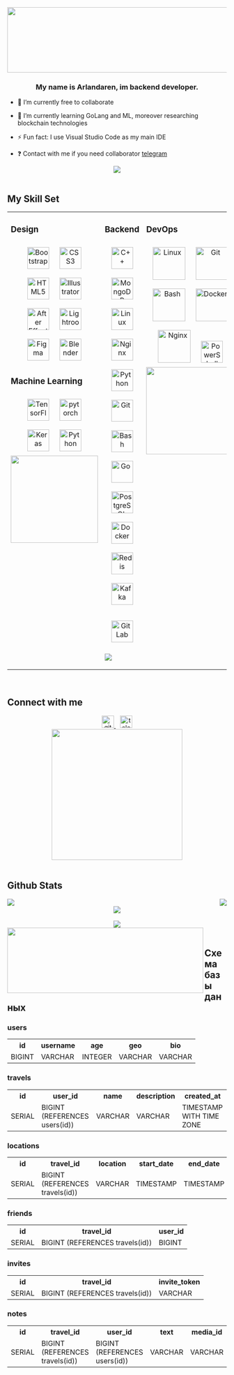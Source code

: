 <div align="center">
<img src="https://media.tenor.com/mH_Sq3JI3jkAAAAi/helloworld-programming.gif" align="center" height="150" width="800" />
</div>  
  

### <div align="center">My name is Arlandaren, im backend developer.</div>  
  

- 🔭 I’m currently free to collaborate  
  

- 🌱 I’m currently learning GoLang and ML, moreover researching blockchain technologies  
  

- ⚡ Fun fact: I use Visual Studio Code as my main IDE  
  

- ❓ Contact with me if you need collaborator [telegram](https://t.me/infoowner)  
  

<div align="center">
<img src="https://media.tenor.com/E8SPbU0OT_gAAAAj/music-party.gif" align="center" height="" width="" />
</div>  
  

<br/>  


## My Skill Set  
<table><tr><td valign="top" width="33%">



### Design  
<div align="center">  
<a href="https://getbootstrap.com/docs/3.4/javascript/" target="_blank"><img style="margin: 10px" src="https://profilinator.rishav.dev/skills-assets/bootstrap-plain.svg" alt="Bootstrap" height="50" /></a>  
<a href="https://www.w3schools.com/css/" target="_blank"><img style="margin: 10px" src="https://profilinator.rishav.dev/skills-assets/css3-original-wordmark.svg" alt="CSS3" height="50" /></a>  
<a href="https://en.wikipedia.org/wiki/HTML5" target="_blank"><img style="margin: 10px" src="https://profilinator.rishav.dev/skills-assets/html5-original-wordmark.svg" alt="HTML5" height="50" /></a>   
<a href="https://www.adobe.com/in/products/illustrator.html" target="_blank"><img style="margin: 10px" src="https://profilinator.rishav.dev/skills-assets/adobe_illustrator-icon.svg" alt="Illustrator" height="50" /></a>  
<a href="https://www.adobe.com/in/products/aftereffects.html" target="_blank"><img style="margin: 10px" src="https://profilinator.rishav.dev/skills-assets/aftereffects.png" alt="After Effects" height="50" /></a>  
<a href="https://www.adobe.com/products/photoshop-lightroom.html" target="_blank"><img style="margin: 10px" src="https://profilinator.rishav.dev/skills-assets/lightroom.png" alt="Lightroom" height="50" /></a>  
<a href="https://www.figma.com/" target="_blank"><img style="margin: 10px" src="https://profilinator.rishav.dev/skills-assets/figma-icon.svg" alt="Figma" height="50" /></a>  
<a href="https://www.blender.org/" target="_blank"><img style="margin: 10px" src="https://profilinator.rishav.dev/skills-assets/blender_community_badge_white.svg" alt="Blender" height="50" /></a>  
</div>  



### Machine Learning  
<div align="center">  
<a href="https://www.tensorflow.org/" target="_blank"><img style="margin: 10px" src="https://profilinator.rishav.dev/skills-assets/tensorflow-icon.svg" alt="TensorFlow" height="50" /></a>  
<a href="https://pytorch.org/" target="_blank"><img style="margin: 10px" src="https://profilinator.rishav.dev/skills-assets/pytorch-icon.svg" alt="pytorch" height="50" /></a>  
<a href="https://keras.io/" target="_blank"><img style="margin: 10px" src="https://profilinator.rishav.dev/skills-assets/keras.png" alt="Keras" height="50" /></a>  
<a href="https://www.python.org/" target="_blank"><img style="margin: 10px" src="https://profilinator.rishav.dev/skills-assets/python-original.svg" alt="Python" height="50" /></a>  
</div>  

<div align="center">
<img src="https://media.tenor.com/TyhWL7gJwPgAAAAj/peppo-dance.gif" align="center" height="200" width="" />
</div>  


</td><td valign="top" width="33%">



### Backend  
<div align="center">  
<a href="https://www.cplusplus.com/" target="_blank"><img style="margin: 10px" src="https://profilinator.rishav.dev/skills-assets/cplusplus-original.svg" alt="C++" height="50" /></a>  
<a href="https://www.mongodb.com/" target="_blank"><img style="margin: 10px" src="https://profilinator.rishav.dev/skills-assets/mongodb-original-wordmark.svg" alt="MongoDB" height="50" /></a>  
<a href="https://www.linux.org/" target="_blank"><img style="margin: 10px" src="https://profilinator.rishav.dev/skills-assets/linux-original.svg" alt="Linux" height="50" /></a>  
<a href="https://www.nginx.com/" target="_blank"><img style="margin: 10px" src="https://profilinator.rishav.dev/skills-assets/nginx-original.svg" alt="Nginx" height="50" /></a>  
<a href="https://www.python.org/" target="_blank"><img style="margin: 10px" src="https://profilinator.rishav.dev/skills-assets/python-original.svg" alt="Python" height="50" /></a>  
<a href="https://github.com/" target="_blank"><img style="margin: 10px" src="https://profilinator.rishav.dev/skills-assets/git-scm-icon.svg" alt="Git" height="50" /></a>  
<a href="https://www.gnu.org/software/bash/" target="_blank"><img style="margin: 10px" src="https://profilinator.rishav.dev/skills-assets/gnu_bash-icon.svg" alt="Bash" height="50" /></a>  
<a href="https://go.dev/" target="_blank"><img style="margin: 10px" src="https://profilinator.rishav.dev/skills-assets/go-original.svg" alt="Go" height="50" /></a>  
<a href="https://www.postgresql.org/" target="_blank"><img style="margin: 10px" src="https://profilinator.rishav.dev/skills-assets/postgresql-original-wordmark.svg" alt="PostgreSQL" height="50" /></a>  
<a href="https://www.docker.com/" target="_blank"><img style="margin: 10px" src="https://profilinator.rishav.dev/skills-assets/docker-original-wordmark.svg" alt="Docker" height="50" /></a>  
<a href="https://redis.io/" target="_blank"><img style="margin: 10px" src="https://profilinator.rishav.dev/skills-assets/redis-original-wordmark.svg" alt="Redis" height="50" /></a>  
<a href="https://kafka.apache.org/" target="_blank"><img style="margin: 10px" src="https://profilinator.rishav.dev/skills-assets/apache_kafka-icon.svg" alt="Kafka" height="50" /></a>  
  
<a href="https://about.gitlab.com/" target="_blank"><img style="margin: 10px" src="https://profilinator.rishav.dev/skills-assets/gitlab.svg" alt="GitLab" height="50" /></a>  
<!--<a href="https://kubernetes.io/" target="_blank"><img style="margin: 10px" src="https://profilinator.rishav.dev/skills-assets/kubernetes-icon.svg" alt="Kubernetes" height="50" /></a>  -->
<!--<a href="https://mariadb.org/" target="_blank"><img style="margin: 10px" src="https://profilinator.rishav.dev/skills-assets/mariadb.png" alt="Maria DB" height="50" /></a>  -->
</div>  

![](https://media.tenor.com/I3RjM4xQO0kAAAAj/monitors-typing.gif)  


</td><td valign="top" width="33%">



### DevOps  
<div align="center">  
<!--<a href="https://aws.amazon.com/" target="_blank"><img style="margin: 10px" src="https://profilinator.rishav.dev/skills-assets/amazonwebservices-original-wordmark.svg" alt="AWS" height="75" /></a>  -->
<!--<a href="https://cloud.google.com/" target="_blank"><img style="margin: 10px" src="https://profilinator.rishav.dev/skills-assets/google_cloud-icon.svg" alt="GCP" height="75" /></a>  -->
<!--<a href="https://kubernetes.io/" target="_blank"><img style="margin: 10px" src="https://profilinator.rishav.dev/skills-assets/kubernetes-icon.svg" alt="Kubernetes" height="75" /></a>  -->
<a href="https://www.linux.org/" target="_blank"><img style="margin: 10px" src="https://profilinator.rishav.dev/skills-assets/linux-original.svg" alt="Linux" height="75" /></a>  
<a href="https://github.com/" target="_blank"><img style="margin: 10px" src="https://profilinator.rishav.dev/skills-assets/git-scm-icon.svg" alt="Git" height="75" /></a>  
<a href="https://www.gnu.org/software/bash/" target="_blank"><img style="margin: 10px" src="https://profilinator.rishav.dev/skills-assets/gnu_bash-icon.svg" alt="Bash" height="75" /></a>  
<a href="https://www.docker.com/" target="_blank"><img style="margin: 10px" src="https://profilinator.rishav.dev/skills-assets/docker-original-wordmark.svg" alt="Docker" height="75" /></a>  
<a href="https://www.nginx.com/" target="_blank"><img style="margin: 10px" src="https://profilinator.rishav.dev/skills-assets/nginx-original.svg" alt="Nginx" height="75" /></a>  
<a href="https://docs.microsoft.com/en-us/powershell/" target="_blank"><img style="margin: 10px" src="https://profilinator.rishav.dev/skills-assets/powershell.png" alt="PowerShell" height="50" /></a> 
</div>  

<img src="https://media.tenor.com/EaaObyqbeKEAAAAj/jochem-coding.gif" align="left" height="200" width="" />  


</td></tr></table>  

<br/>  


## Connect with me  
<div style="text-align: center;">
    <a href="https://github.com/https://github.com/Arlandaren" target="_blank" style="margin-right: 10px;">
        <img src="https://img.shields.io/badge/github-%2324292e.svg?&style=for-the-badge&logo=github&logoColor=white" alt="github" style="height: 28px;" />
    </a>
    <a href="https://t.me/infoowner" target="_blank">
        <img src="https://avatars.mds.yandex.net/i?id=968b5a1ddc54041589daa1fc84054041b06b85e9-10736367-images-thumbs&n=13&style=for-the-badge&logo=github&logoColor=white" alt="telegram" style="height: 28px;" />
    </a>
</div>

  

<div align="center">
<img src="https://media.tenor.com/37TOihe46BgAAAAj/now-loading-loading.gif" align="center" height="" width="300" />
</div>  
  

<br/>  


## Github Stats  
<img src="https://github-readme-stats.vercel.app/api?username=Arlandaren&show_icons=true&count_private=true&hide_border=true" align="left" />  

<div align="right"><img src="https://github-readme-stats.vercel.app/api/top-langs/?username=Arlandaren&hide_border=true&layout=compact" align="right" /></div>  

<br/>  

<div align="center">
<img src="https://komarev.com/ghpvc/?username=Alrandaren&&style=flat-square" align="center" />
</div>  
  

<br/>  

<div align="center">
            <a href="https://www.buymeacoffee.com/Arlandaren" target="_blank" style="display: inline-block;">
                <img
                    src="https://img.shields.io/badge/Donate-Buy%20Me%20A%20Coffee-orange.svg?style=flat-square&logo=buymeacoffee" 
                    align="center"
                />
            </a></div>  

<img src="https://media.tenor.com/ITc1hNBSH_wAAAAM/coding-typing.gif" align="left" height="150" width="450" />  

<br />


<h2>Схема базы данных</h2>

<h3>users</h3>
<table>
    <tr>
        <th>id</th>
        <th>username</th>
        <th>age</th>
        <th>geo</th>
        <th>bio</th>
    </tr>
    <tr>
        <td>BIGINT</td>
        <td>VARCHAR</td>
        <td>INTEGER</td>
        <td>VARCHAR</td>
        <td>VARCHAR</td>
    </tr>
</table>

<h3>travels</h3>
<table>
    <tr>
        <th>id</th>
        <th>user_id</th>
        <th>name</th>
        <th>description</th>
        <th>created_at</th>
    </tr>
    <tr>
        <td>SERIAL</td>
        <td>BIGINT (REFERENCES users(id))</td>
        <td>VARCHAR</td>
        <td>VARCHAR</td>
        <td>TIMESTAMP WITH TIME ZONE</td>
    </tr>
</table>

<h3>locations</h3>
<table>
    <tr>
        <th>id</th>
        <th>travel_id</th>
        <th>location</th>
        <th>start_date</th>
        <th>end_date</th>
    </tr>
    <tr>
        <td>SERIAL</td>
        <td>BIGINT (REFERENCES travels(id))</td>
        <td>VARCHAR</td>
        <td>TIMESTAMP</td>
        <td>TIMESTAMP</td>
    </tr>
</table>

<h3>friends</h3>
<table>
    <tr>
        <th>id</th>
        <th>travel_id</th>
        <th>user_id</th>
    </tr>
    <tr>
        <td>SERIAL</td>
        <td>BIGINT (REFERENCES travels(id))</td>
        <td>BIGINT</td>
    </tr>
</table>

<h3>invites</h3>
<table>
    <tr>
        <th>id</th>
        <th>travel_id</th>
        <th>invite_token</th>
    </tr>
    <tr>
        <td>SERIAL</td>
        <td>BIGINT (REFERENCES travels(id))</td>
        <td>VARCHAR</td>
    </tr>
</table>

<h3>notes</h3>
<table>
    <tr>
        <th>id</th>
        <th>travel_id</th>
        <th>user_id</th>
        <th>text</th>
        <th>media_id</th>
        <th>is_public</th>
        <th>created_at</th>
    </tr>
    <tr>
        <td>SERIAL</td>
        <td>BIGINT (REFERENCES travels(id))</td>
        <td>BIGINT (REFERENCES users(id))</td>
        <td>VARCHAR</td>
        <td>VARCHAR</td>
        <td>BOOL (DEFAULT true)</td>
        <td>TIMESTAMP WITH TIME ZONE</td>
    </tr>
</table>

